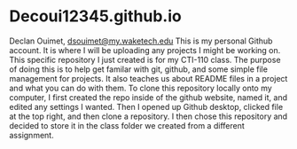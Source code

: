 # Decoui12345.github.io
Declan Ouimet, dsouimet@my.waketech.edu
This is my personal Github account. It is where I will be uploading any projects I might be working on.
This specific repository I just created is for my CTI-110 class. The purpose of doing this is to help get familar with git, github, and some simple file management for projects. It also teaches us about README files in a project and what you can do with them.
To clone this repository locally onto my computer, I first created the repo inside of the github website, named it, and edited any settings I wanted. Then I opened up Github desktop, clicked file at the top right, and then clone a repository. I then chose this repository and decided to store it in the class folder we created from a different assignment.